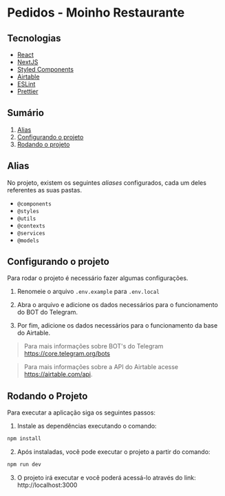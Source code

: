 # Pedidos - Moinho Restaurante
## Tecnologias
- [React](https://pt-br.reactjs.org/)
- [NextJS](https://nextjs.org/)
- [Styled Components](https://styled-components.com/)
- [Airtable](https://www.airtable.com/)
- [ESLint](https://eslint.org/)
- [Prettier](https://prettier.io/)

## Sumário
1. [Alias](#alias)
2. [Configurando o projeto](#configurando-o-projeto)
3. [Rodando o projeto](#rodando-o-projeto)


## Alias
No projeto, existem os seguintes *aliases* configurados, cada um deles referentes as suas pastas.
- `@components`
- `@styles`
- `@utils`
- `@contexts`
- `@services`
- `@models`

## Configurando o projeto
Para rodar o projeto é necessário fazer algumas configurações.

1. Renomeie o arquivo `.env.example` para `.env.local`
2. Abra o arquivo e adicione os dados necessários para o funcionamento do BOT do Telegram. 

3. Por fim, adicione os dados necessários para o funcionamento da base do Airtable.

> Para mais informações sobre BOT's do Telegram https://core.telegram.org/bots

> Para mais informações sobre a API do Airtable acesse https://airtable.com/api.

## Rodando o Projeto
Para executar a aplicação siga os seguintes passos: 

1. Instale as dependências executando o comando: 
```bash
npm install
```

2. Após instaladas, você pode executar o projeto a partir do comando:
```bash
npm run dev
```

3. O projeto irá executar e você poderá acessá-lo através do link: http://localhost:3000

